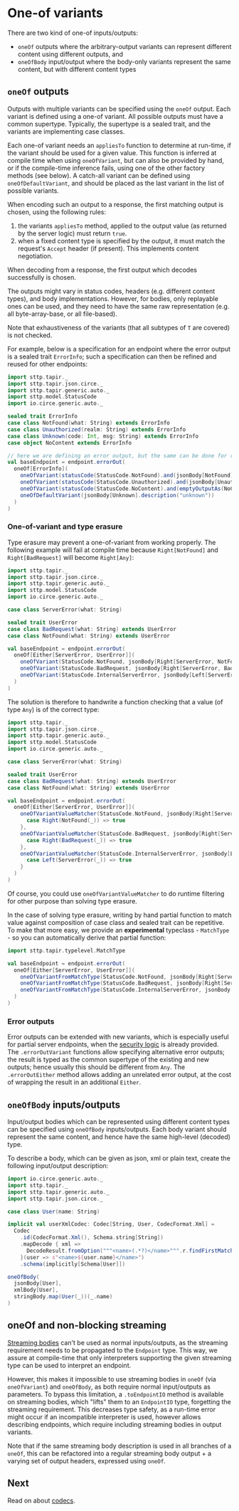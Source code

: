# One-of variants

There are two kind of one-of inputs/outputs:

* `oneOf` outputs where the arbitrary-output variants can represent different content using different outputs, and
* `oneOfBody` input/output where the body-only variants represent the same content, but with different content types

## `oneOf` outputs

Outputs with multiple variants can be specified using the `oneOf` output. Each variant is defined using a one-of 
variant. All possible outputs must have a common supertype. Typically, the supertype is a sealed trait, and the variants 
are implementing case classes.

Each one-of variant needs an `appliesTo` function to determine at run-time, if the variant should be used for a given 
value. This function is inferred at compile time when using `oneOfVariant`, but can also be provided by hand, or if
the compile-time inference fails, using one of the other factory methods (see below). A catch-all variant can be defined
using `oneOfDefaultVariant`, and should be placed as the last variant in the list of possible variants.

When encoding such an output to a response, the first matching output is chosen, using the following rules:
1. the variants `appliesTo` method, applied to the output value (as returned by the server logic) must return `true`.
2. when a fixed content type is specified by the output, it must match the request's `Accept` header (if present). 
   This implements content negotiation.

When decoding from a response, the first output which decodes successfully is chosen.

The outputs might vary in status codes, headers (e.g. different content types), and body implementations. However, for 
bodies, only replayable ones can be used, and they need to have the same raw representation (e.g. all byte-array-base, 
or all file-based).

Note that exhaustiveness of the variants (that all subtypes of `T` are covered) is not checked.

For example, below is a specification for an endpoint where the error output is a sealed trait `ErrorInfo`; 
such a specification can then be refined and reused for other endpoints:

```scala
import sttp.tapir._
import sttp.tapir.json.circe._
import sttp.tapir.generic.auto._
import sttp.model.StatusCode
import io.circe.generic.auto._

sealed trait ErrorInfo
case class NotFound(what: String) extends ErrorInfo
case class Unauthorized(realm: String) extends ErrorInfo
case class Unknown(code: Int, msg: String) extends ErrorInfo
case object NoContent extends ErrorInfo

// here we are defining an error output, but the same can be done for regular outputs
val baseEndpoint = endpoint.errorOut(
  oneOf[ErrorInfo](
    oneOfVariant(statusCode(StatusCode.NotFound).and(jsonBody[NotFound].description("not found"))),
    oneOfVariant(statusCode(StatusCode.Unauthorized).and(jsonBody[Unauthorized].description("unauthorized"))), 
    oneOfVariant(statusCode(StatusCode.NoContent).and(emptyOutputAs(NoContent))),
    oneOfDefaultVariant(jsonBody[Unknown].description("unknown"))
  )
)
```

### One-of-variant and type erasure

Type erasure may prevent a one-of-variant from working properly. The following example will fail at compile time because `Right[NotFound]` and `Right[BadRequest]` will become `Right[Any]`:

```scala mdoc:fail
import sttp.tapir._
import sttp.tapir.json.circe._
import sttp.tapir.generic.auto._
import sttp.model.StatusCode
import io.circe.generic.auto._

case class ServerError(what: String)

sealed trait UserError
case class BadRequest(what: String) extends UserError
case class NotFound(what: String) extends UserError

val baseEndpoint = endpoint.errorOut(
  oneOf[Either[ServerError, UserError]](
    oneOfVariant(StatusCode.NotFound, jsonBody[Right[ServerError, NotFound]].description("not found")),
    oneOfVariant(StatusCode.BadRequest, jsonBody[Right[ServerError, BadRequest]].description("unauthorized")),
    oneOfVariant(StatusCode.InternalServerError, jsonBody[Left[ServerError, UserError]].description("unauthorized")),
  )
)
```

The solution is therefore to handwrite a function checking that a value (of type `Any`) is of the correct type:

```scala mdoc:invisible
import sttp.tapir._
import sttp.tapir.json.circe._
import sttp.tapir.generic.auto._
import sttp.model.StatusCode
import io.circe.generic.auto._

case class ServerError(what: String)

sealed trait UserError
case class BadRequest(what: String) extends UserError
case class NotFound(what: String) extends UserError
```

```scala mdoc:silent:nest
val baseEndpoint = endpoint.errorOut(
  oneOf[Either[ServerError, UserError]](
    oneOfVariantValueMatcher(StatusCode.NotFound, jsonBody[Right[ServerError, NotFound]].description("not found")) {
      case Right(NotFound(_)) => true
    },
    oneOfVariantValueMatcher(StatusCode.BadRequest, jsonBody[Right[ServerError, BadRequest]].description("unauthorized")) {
      case Right(BadRequest(_)) => true
    },
    oneOfVariantValueMatcher(StatusCode.InternalServerError, jsonBody[Left[ServerError, UserError]].description("unauthorized")) {
      case Left(ServerError(_)) => true
    }
  )
)
```

Of course, you could use `oneOfVariantValueMatcher` to do runtime filtering for other purpose than solving type erasure.

In the case of solving type erasure, writing by hand partial function to match value against composition of case class and sealed trait can be repetitive.
To make that more easy, we provide an **experimental** typeclass - `MatchType` - so you can automatically derive that partial function:

```scala mdoc:silent:nest
import sttp.tapir.typelevel.MatchType

val baseEndpoint = endpoint.errorOut(
  oneOf[Either[ServerError, UserError]](
    oneOfVariantFromMatchType(StatusCode.NotFound, jsonBody[Right[ServerError, NotFound]].description("not found")),
    oneOfVariantFromMatchType(StatusCode.BadRequest, jsonBody[Right[ServerError, BadRequest]].description("unauthorized")),
    oneOfVariantFromMatchType(StatusCode.InternalServerError, jsonBody[Left[ServerError, UserError]].description("unauthorized"))
  )
)
```

### Error outputs

Error outputs can be extended with new variants, which is especially useful for partial server endpoints, when the
[security logic](../server/logic.md) is already provided. The `.errorOutVariant` functions allow specifying alternative
error outputs; the result is typed as the common supertype of the existing and new outputs; hence usually this should be
different from `Any`. The `.errorOutEither` method allows adding an unrelated error output, at the cost of wrapping 
the result in an additional `Either`.

## `oneOfBody` inputs/outputs

Input/output bodies which can be represented using different content types can be specified using `oneOfBody` inputs/outputs.
Each body variant should represent the same content, and hence have the same high-level (decoded) type.

To describe a body, which can be given as json, xml or plain text, create the following input/output description:

```scala mdoc:compile-only
import io.circe.generic.auto._
import sttp.tapir._
import sttp.tapir.generic.auto._
import sttp.tapir.json.circe._

case class User(name: String)

implicit val userXmlCodec: Codec[String, User, CodecFormat.Xml] =
  Codec
    .id(CodecFormat.Xml(), Schema.string[String])
    .mapDecode { xml =>
      DecodeResult.fromOption("""<name>(.*?)</name>""".r.findFirstMatchIn(xml).map(_.group(1)).map(User))
    }(user => s"<name>${user.name}</name>")
    .schema(implicitly[Schema[User]])     

oneOfBody(
  jsonBody[User],
  xmlBody[User],
  stringBody.map(User(_))(_.name)
)
```

## oneOf and non-blocking streaming

[Streaming bodies](streaming.md) can't be used as normal inputs/outputs, as the streaming requirement needs to be 
propagated to the `Endpoint` type. This way, we assure at compile-time that only interpreters supporting the given 
streaming type can be used to interpret an endpoint.

However, this makes it impossible to use streaming bodies in `oneOf` (via `oneOfVariant`) and `oneOfBody`, as both
require normal input/outputs as parameters. To bypass this limitation, a `.toEndpointIO` method is available
on streaming bodies, which "lifts" them to an `EndpointIO` type, forgetting the streaming requirement. This decreases
type safety, as a run-time error might occur if an incompatible interpreter is used, however allows describing 
endpoints, which require including streaming bodies in output variants.

Note that if the same streaming body description is used in all branches of a `oneOf`, this can be refactored into
a regular streaming body output + a varying set of output headers, expressed using `oneOf`.

## Next

Read on about [codecs](codecs.md).

